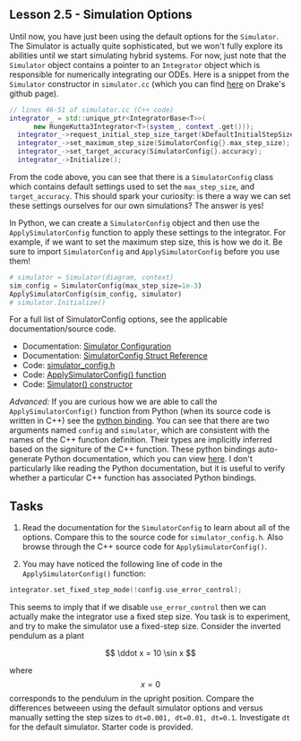 ## Lesson 2.5 - Simulation Options

Until now, you have just been using the default options for the `Simulator`. The Simulator is actually quite sophisticated, but we won't fully explore its abilities until we start simulating hybrid systems. For now, just note that the `Simulator` object contains a pointer to an `Integrator` object which is responsible for numerically integrating our ODEs. Here is a snippet from the `Simulator` constructor in `simulator.cc` (which you can find [here](https://github.com/RobotLocomotion/drake/blob/master/systems/analysis/simulator.cc#L46-L51) on Drake's github page).
```cpp
// lines 46-51 of simulator.cc (C++ code)
integrator_ = std::unique_ptr<IntegratorBase<T>>(
      new RungeKutta3Integrator<T>(system_, context_.get()));
  integrator_->request_initial_step_size_target(kDefaultInitialStepSizeTarget);
  integrator_->set_maximum_step_size(SimulatorConfig{}.max_step_size);
  integrator_->set_target_accuracy(SimulatorConfig{}.accuracy);
  integrator_->Initialize();
```
From the code above, you can see that there is a `SimulatorConfig` class which contains default settings used to set the `max_step_size`, and `target_accuracy`. This should spark your curiosity: is there a way we can set these settings ourselves for our own simulations? The answer is yes!


In Python, we can create a `SimulatorConfig` object and then use the `ApplySimulatorConfig` function to apply these settings to the integrator. For example, if we want to set the maximum step size, this is how we do it. Be sure to import `SimulatorConfig` and `ApplySimulatorConfig` before you use them!

```python
# simulator = Simulator(diagram, context)
sim_config = SimulatorConfig(max_step_size=1e-3)
ApplySimulatorConfig(sim_config, simulator)
# simulator.Initialize()
```

For a full list of SimulatorConfig options, see the applicable documentation/source code.
* Documentation: [Simulator Configuration](https://drake.mit.edu/doxygen_cxx/group__simulator__configuration.html)
* Documentation: [SimulatorConfig Struct Reference](https://drake.mit.edu/doxygen_cxx/structdrake_1_1systems_1_1_simulator_config.html)
* Code: [simulator_config.h](https://github.com/RobotLocomotion/drake/blob/master/systems/analysis/simulator_config.h)
* Code: [ApplySimulatorConfig() function](https://github.com/RobotLocomotion/drake/blob/master/systems/analysis/simulator_config_functions.cc#L213-L230)
* Code: [Simulator() constructor](https://github.com/RobotLocomotion/drake/blob/master/systems/analysis/simulator.cc#L46-L51)

_Advanced:_ If you are curious how we are able to call the `ApplySimulatorConfig()` function from Python (when its source code is written in C++) see the [python binding](https://github.com/RobotLocomotion/drake/blob/master/bindings/pydrake/systems/analysis_py.cc#L421C4-L426C75). You can see that there are two arguments named `config` and `simulator`, which are consistent with the names of the C++ function definition. Their types are implicitly inferred based on the signiture of the C++ function. These python bindings auto-generate Python documentation, which you can view [here](https://drake.mit.edu/pydrake/pydrake.systems.analysis.html). I don't particularly like reading the Python documentation, but it is useful to verify whether a particular C++ function has associated Python bindings.

## Tasks

1. Read the documentation for the `SimulatorConfig` to learn about all of the options. Compare this to the source code for `simulator_config.h`. Also browse through the C++ source code for `ApplySimulatorConfig()`.

2. You may have noticed the following line of code in the `ApplySimulatorConfig()` function:
```cpp
integrator.set_fixed_step_mode(!config.use_error_control);
```
This seems to imply that if we disable `use_error_control` then we can actually make the integrator use a fixed step size. You task is to experiment, and try to make the simulator use a fixed-step size. Consider the inverted pendulum as a plant

$$
\ddot x = 10 \sin x
$$

where $$x=0$$ corresponds to the pendulum in the upright position. Compare the differences betweeen using the default simulator options and versus manually setting the step sizes to `dt=0.001, dt=0.01, dt=0.1`. Investigate `dt` for the default simulator. Starter code is provided.
